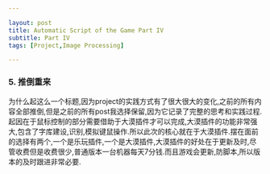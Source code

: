 ```yaml
---

layout: post
title: Automatic Script of the Game Part IV
subtitle: Part IV
tags: [Project,Image Processing]

---
```


### 5. 推倒重来

为什么起这么一个标题,因为project的实践方式有了很大很大的变化,之前的所有内容全部推倒,但是之前的所有post我选择保留,因为它记录了完整的思考和实践过程.起因在于鼠标控制的部分需要借助于大漠插件才可以完成,大漠插件的功能非常强大,包含了字库建设,识别,模拟键鼠操作.所以此次的核心就在于大漠插件.摆在面前的选择有两个,一个是乐玩插件,一个是大漠插件,大漠插件的好处在于更新及时,尽管收费但是收费很少,普通版本一台机器每天7分钱.而且游戏会更新,防脚本,所以版本的及时跟进非常必要.





